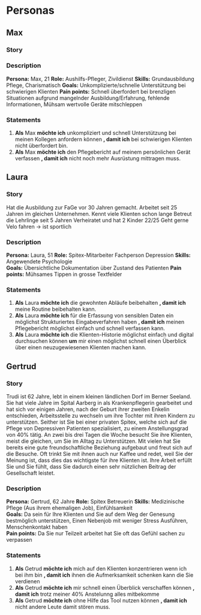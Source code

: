# Personas

## Max 
### Story
### Description
__Persona:__ Max, 21 
__Role:__ Aushilfs-Pfleger, Zivildienst 
__Skills:__ Grundausbildung Pflege, Charismatisch 
__Goals:__ Unkomplizierte/schnelle Unterstützung bei schwierigen Klienten 
__Pain points:__ Schnell überfordert bei brenzligen Situationen aufgrund mangelnder Ausbildung/Erfahrung, fehlende Informationen,  Mühsam wertvolle Geräte mitschleppen 
### Statements
1. **Als** Max **möchte ich** unkompliziert und schnell Unterstützung bei meinen Kollegen anfordern können **, damit ich** bei schwierigen Klienten nicht überfordert bin. 
2. **Als** Max **möchte ich** den Pflegebericht auf meinem persönlichen Gerät verfassen **, damit ich** nicht noch mehr Ausrüstung mittragen muss.

## Laura 
### Story
Hat die Ausbildung zur FaGe vor 30 Jahren gemacht. Arbeitet seit 25 Jahren im gleichen Unternehmen. 
Kennt viele Klienten schon lange 
Betreut die Lehrlinge seit 5 Jahren 
Verheiratet und hat 2 Kinder 22/25 
Geht gerne Velo fahren -> ist sportlich 
### Description
__Persona:__ Laura, 51 
__Role:__ Spitex-Mitarbeiter Fachperson Depression 
__Skills:__ Angewendete Psychologie  
__Goals:__ Übersichtliche Dokumentation über Zustand des Patienten 
__Pain points:__ Mühsames Tippen in grosse Textfelder 
### Statements
1. **Als** Laura **möchte ich** die gewohnten Abläufe beibehalten **, damit ich** meine Routine beibehalten kann. 
2. **Als** Laura **möchte ich** für die Erfassung von sensiblen Daten ein möglichst Strukturiertes Eingabeverfahren haben **, damit ich** meinen Pflegebericht möglichst einfach und schnell verfassen kann. 
3. **Als** Laura **möchte ich** die Klienten-Historie möglichst einfach und digital durchsuchen können **um** mir einen möglichst schnell einen Überblick über einen neuzugewiesenen Klienten machen kann. 

## Gertrud 
### Story
Trudi ist 62 Jahre, lebt in einem kleinen ländlichen Dorf im Berner Seeland. Sie hat viele Jahre im Spital Aarberg in als Krankenpflegerin gearbeitet und hat sich vor einigen Jahren, nach der Geburt ihrer zweiten Enkelin entschieden, Arbeitsstelle zu wechseln um ihre Tochter mit ihren Kindern zu unterstützen. Seither ist Sie bei einer privaten Spitex, welche sich auf die Pflege von Depressiven Patienten spezialisiert, zu einem Anstellungsgrad von 40% tätig. An zwei bis drei Tagen die Woche besucht Sie ihre Klienten, meist die gleichen, um Sie im Alltag zu Unterstützen. Mit vielen hat Sie bereits eine gute freundschaftliche Beziehung aufgebaut und freut sich auf die Besuche. Oft trinkt Sie mit ihnen auch nur Kaffee und redet, weil Sie der Meinung ist, dass dies das wichtigste für ihre Klienten ist. Ihre Arbeit erfüllt Sie und Sie fühlt, dass Sie dadurch einen sehr nützlichen Beitrag der Gesellschaft leistet. 
### Description
__Persona:__ Gertrud, 62 Jahre 
__Role:__ Spitex Betreuerin 
__Skills:__ Medizinische Pflege (Aus ihrem ehemaligen Job), Einfühlsamkeit  
__Goals:__ Da sein für Ihre Klienten und Sie auf dem Weg der Genesung bestmöglich unterstützen, Einen Nebenjob mit weniger Stress Ausführen, Menschenkontakt haben  
__Pain points:__ Da Sie nur Teilzeit arbeitet hat Sie oft das Gefühl sachen zu verpassen  
### Statements
1. **Als** Getrud **möchte ich** mich auf den Klienten konzentrieren wenn ich bei ihm bin **, damit ich** ihnen die Aufmerksamkeit schenken kann die Sie verdienen 
2. **Als** Getrud **möchte ich** mir schnell einen Überblick verschaffen können **, damit ich** trotz meiner 40% Anstelunng alles mitbekomme 
3. **Als** Getrud **möchte ich** ohne Hilfe das Tool nutzen können **, damit ich** nicht andere Leute damit stören muss. 